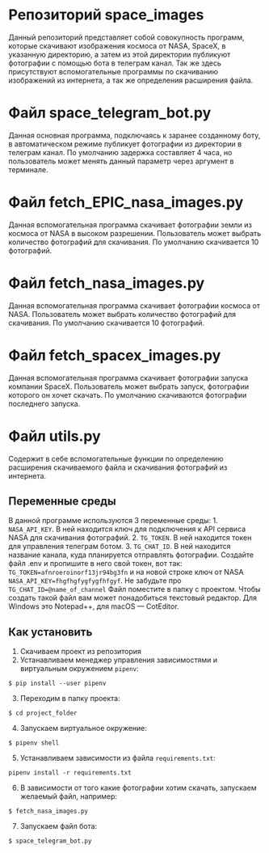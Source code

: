 # Репозиторий space_images
Данный репозиторий представляет собой совокупность программ, которые скачивают изображения космоса от NASA, SpaceX, в указанную директорию, а затем из этой директории публикуют фотографии с помощью бота в телеграм канал. Так же здесь присутствуют вспомогательные программы по скачиванию изображений из интернета, а так же определения расширения файла.

# Файл space_telegram_bot.py
Данная основная программа, подключаясь к заранее созданному боту, в автоматическом режиме публикует фотографии из директории в телеграм канал. По умолчанию задержка составляет 4 часа, но пользователь может менять данный параметр через аргумент в терминале.

# Файл fetch_EPIC_nasa_images.py
Данная вспомогательная программа скачивает фотографии земли из космоса от NASA в высоком разрешении. Пользователь может выбрать количество фотографий для скачивания. По умолчанию скачивается 10 фотографий.  

# Файл fetch_nasa_images.py
Данная вспомогательная программа скачивает фотографии космоса от NASA. Пользователь может выбрать количество фотографий для скачивания. По умолчанию скачивается 10 фотографий.

# Файл fetch_spacex_images.py
Данная вспомогательная программа скачивает фотографии запуска компании SpaceX. Пользователь может выбрать запуск, фотографии которого он хочет скачать. По умолчанию скачиваются фотографии последнего запуска.

# Файл utils.py
Содержит в себе вспомогательные функции по определению расширения скачиваемого файла и скачивания фотографий из интернета.

## Переменные среды

В данной программе используются 3 переменные среды: 1. `NASA_API_KEY`. В ней находится ключ для подключения к API сервиса NASA для скачивания фотографий. 2. `TG_TOKEN`. В ней находится токен для управления телеграм ботом. 3. `TG_CHAT_ID`. В ней находится название канала, куда планируется отправлять фотографии. Создайте файл .env и пропишите в него свой токен, вот так: `TG_TOKEN=afnroeroinorf13jr94bg3fn` и на новой строке ключ от NASA `NASA_API_KEY=fhgfhgfygfygfhfgyf`. Не забудьте про `TG_CHAT_ID=@name_of_channel` Файл поместите в папку с проектом. Чтобы создать такой файл вам может понадобиться текстовый редактор. Для Windows это Notepad++, для macOS — CotEditor. 

## Как установить

1. Скачиваем проект из репозитория
1. Устанавливаем менеджер управления зависимостями и виртуальным окружением `pipenv`:  
```
$ pip install --user pipenv
```
3. Переходим в папку проекта:  
```
$ cd project_folder
```
4. Запускаем виртуальное окружение:  
```
$ pipenv shell
```
5. Устанавливаем зависимости из файла `requirements.txt`:  
```
pipenv install -r requirements.txt
```
6. В зависимости от того какие фотографии хотим скачать, запускаем желаемый файл, например:  
```
$ fetch_nasa_images.py
```
7. Запускаем файл бота:  
```
$ space_telegram_bot.py
```
